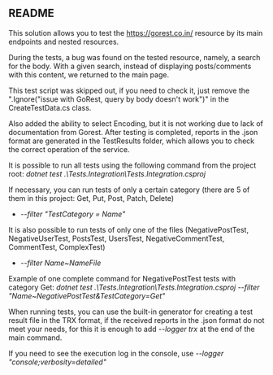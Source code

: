 ## README
This solution allows you to test the https://gorest.co.in/ resource by its main endpoints and nested resources.

During the tests, a bug was found on the tested resource, namely, a search for the body. With a given search, instead of displaying posts/comments with this content, we returned to the main page.

This test script was skipped out, if you need to check it, just remove the ".Ignore("issue with GoRest, query by body doesn't work")" in the CreateTestData.cs class.

Also added the ability to select Encoding, but it is not working due to lack of documentation from Gorest.
After testing is completed, reports in the .json format are generated in the TestResults folder, which allows you to check the correct operation of the service.

It is possible to run all tests using the following command from the project root: _dotnet test .\Tests.Integration\Tests.Integration.csproj_

If necessary, you can run tests of only a certain category (there are 5 of them in this project: Get, Put, Post, Patch, Delete)
- _--filter "TestCategory = Name"_

It is also possible to run tests of only one of the files (NegativePostTest, NegativeUserTest, PostsTest, UsersTest, NegativeCommentTest, CommentTest, ComplexTest)
- _--filter Name~NameFile_

Example of one complete command for NegativePostTest tests with category Get: _dotnet test .\Tests.Integration\Tests.Integration.csproj --filter "Name~NegativePostTest&TestCategory=Get"_

When running tests, you can use the built-in generator for creating a test result file in the TRX format, if the received reports in the .json format do not meet your needs, for this it is enough to add _--logger trx_ at the end of the main command.

If you need to see the execution log in the console, use _--logger "console;verbosity=detailed"_
